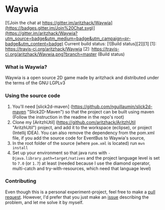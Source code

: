 # Waywia

[![Join the chat at https://gitter.im/aritzhack/Waywia](https://badges.gitter.im/Join%20Chat.svg)](https://gitter.im/aritzhack/Waywia?utm_source=badge&utm_medium=badge&utm_campaign=pr-badge&utm_content=badge)
Current build status: [![Build status][2]][1]
  [1]: https://travis-ci.org/aritzhack/Waywia
  [2]: https://travis-ci.org/aritzhack/Waywia.png?branch=master (Build status)
  
### What is Waywia?
Waywia is a open source 2D game made by aritzhack and distributed under the terms of the GNU LGPLv3

### Using the source code

1. You'll need [slick2d-maven] (https://github.com/nguillaumin/slick2d-maven "Slick2D-Maven") so that the project can be built using maven (Follow the instruction in the readme in the repo's root)
2. Clone my [AritzhUtil] (https://github.com/aritzhack/AritzhUtil "AritzhUtil") project, and add it to the workspace (eclipse), or project (Intellij IDEA). You can also remove the dependency from the pom.xml file, if you add the source code for EventBus to Waywia's source,
3. In the root folder of the source (where `pom.xml` is located) run `mvn install`
4. Set up your environment so that java runs with `-Djava.library.path=target/natives` and the project language level is set to `7.0` (or `1.7`) at least (needed because I use the diamond operator, multi-catch and try-with-resources, which need that language level)

### Contributing

Even though this is a personal experiment-project, feel free to make a [pull request](https://github.com/aritzhack/Waywia/pulls "Waywia pull requests"). However, I'd prefer that you just make an [issue](https://github.com/aritzhack/Waywia/issues "Waywia issues") describing the problem, and let me solve it by myself.
